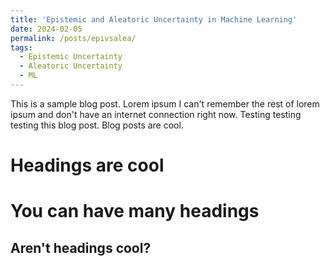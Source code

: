 ```yaml
---
title: 'Epistemic and Aleatoric Uncertainty in Machine Learning'
date: 2024-02-05
permalink: /posts/epivsalea/
tags:
  - Epistemic Uncertainty
  - Aleatoric Uncertainty
  - ML
---
```


This is a sample blog post. Lorem ipsum I can't remember the rest of lorem ipsum and don't have an internet connection right now. Testing testing testing this blog post. Blog posts are cool.

Headings are cool
======

You can have many headings
======

Aren't headings cool?
------
